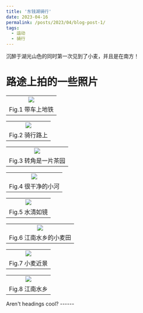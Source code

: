 ```yaml
---
title: '东钱湖骑行'
date: 2023-04-16
permalink: /posts/2023/04/blog-post-1/
tags:
  - 运动
  - 骑行
---
```


沉醉于湖光山色的同时第一次见到了小麦，并且是在南方！

路途上拍的一些照片
======

<table width="100%" border="0" cellspacing="0" cellpadding="0">
  <tr>
    <td align="center"><img src="/images/dongqianlake2023416-1.JPG"/> </td>
  </tr>
  <tr>
    <td align="center">Fig.1 带车上地铁</td>
  </tr>
</table>

<table width="100%" border="0" cellspacing="0" cellpadding="0">
  <tr>
    <td align="center"><img src="/images/dongqianlake2023416-2.JPG"/> </td>
  </tr>
  <tr>
    <td align="center">Fig.2 骑行路上</td>
  </tr>
</table>
<table width="100%" border="0" cellspacing="0" cellpadding="0">
  <tr>
    <td align="center"><img src="/images/dongqianlake2023416-3.JPG"/> </td>
  </tr>
  <tr>
    <td align="center">Fig.3 转角是一片茶园</td>
  </tr>
</table>

<table width="100%" border="0" cellspacing="0" cellpadding="0">
  <tr>
    <td align="center"><img src="/images/dongqianlake2023416-4.JPG"/> </td>
  </tr>
  <tr>
    <td align="center">Fig.4 很干净的小河</td>
  </tr>
</table><table width="100%" border="0" cellspacing="0" cellpadding="0">
  <tr>
    <td align="center"><img src="/images/dongqianlake2023416-1.JPG"/> </td>
  </tr>
  <tr>
    <td align="center">Fig.5 水清如镜</td>
  </tr>
</table>

<table width="100%" border="0" cellspacing="0" cellpadding="0">
  <tr>
    <td align="center"><img src="/images/dongqianlake2023416-5.JPG"/> </td>
  </tr>
  <tr>
    <td align="center">Fig.6 江南水乡的小麦田</td>
  </tr>
</table><table width="100%" border="0" cellspacing="0" cellpadding="0">
  <tr>
    <td align="center"><img src="/images/dongqianlake2023416-7.JPG"/> </td>
  </tr>
  <tr>
    <td align="center">Fig.7 小麦近景</td>
  </tr>
</table>

<table width="100%" border="0" cellspacing="0" cellpadding="0">
  <tr>
    <td align="center"><img src="/images/dongqianlake2023416-8.JPG"/> </td>
  </tr>
  <tr>
    <td align="center">Fig.8 江南水乡</td>
  </tr>
</table>
Aren't headings cool?
------
